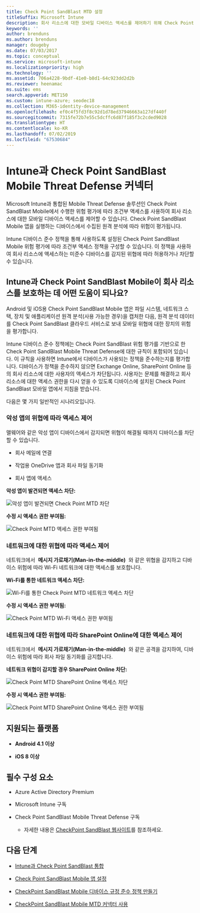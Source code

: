 ```yaml
---
title: Check Point SandBlast MTD 설정
titleSuffix: Microsoft Intune
description: 회사 리소스에 대한 모바일 디바이스 액세스를 제어하기 위해 Check Point SandBlast MTD(Mobile Threat Defense)를 사용하여 Intune을 통합하는 방법을 알아봅니다.
keywords: ''
author: brenduns
ms.author: brenduns
manager: dougeby
ms.date: 07/03/2017
ms.topic: conceptual
ms.service: microsoft-intune
ms.localizationpriority: high
ms.technology: ''
ms.assetid: 706a4228-9bdf-41e0-b8d1-64c923dd2d2b
ms.reviewer: heenamac
ms.suite: ems
search.appverid: MET150
ms.custom: intune-azure; seodec18
ms.collection: M365-identity-device-management
ms.openlocfilehash: ef0c4f5fd3f8c92d1d78ed37946663a127df440f
ms.sourcegitcommit: 7315fe72b7e55c5dcffc6d87f185f3c2cded9028
ms.translationtype: HT
ms.contentlocale: ko-KR
ms.lasthandoff: 07/02/2019
ms.locfileid: "67530684"
---
```

# <a name="check-point-sandblast-mobile-threat-defense-connector-with-intune"></a>Intune과 Check Point SandBlast Mobile Threat Defense 커넥터

Microsoft Intune과 통합된 Mobile Threat Defense 솔루션인 Check Point SandBlast Mobile에서 수행한 위험 평가에 따라 조건부 액세스를 사용하여 회사 리소스에 대한 모바일 디바이스 액세스를 제어할 수 있습니다. Check Point SandBlast Mobile 앱을 실행하는 디바이스에서 수집된 원격 분석에 따라 위험이 평가됩니다.

Intune 디바이스 준수 정책을 통해 사용하도록 설정된 Check Point SandBlast Mobile 위험 평가에 따라 조건부 액세스 정책을 구성할 수 있습니다. 이 정책을 사용하여 회사 리소스에 액세스하는 미준수 디바이스를 감지된 위협에 따라 허용하거나 차단할 수 있습니다.

## <a name="how-do-intune-and-check-point-sandblast-mobile-help-protect-your-company-resources"></a>Intune과 Check Point SandBlast Mobile이 회사 리소스를 보호하는 데 어떤 도움이 되나요?

Android 및 iOS용 Check Point SandBlast Mobile 앱은 파일 시스템, 네트워크 스택, 장치 및 애플리케이션 원격 분석(사용 가능한 경우)을 캡처한 다음, 원격 분석 데이터를 Check Point SandBlast 클라우드 서비스로 보내 모바일 위협에 대한 장치의 위험을 평가합니다.

Intune 디바이스 준수 정책에는 Check Point SandBlast 위험 평가를 기반으로 한 Check Point SandBlast Mobile Threat Defense에 대한 규칙이 포함되어 있습니다. 이 규칙을 사용하면 Intune에서 디바이스가 사용되는 정책을 준수하는지를 평가합니다. 디바이스가 정책을 준수하지 않으면 Exchange Online, SharePoint Online 등의 회사 리소스에 대한 사용자의 액세스가 차단됩니다. 사용자는 문제를 해결하고 회사 리소스에 대한 액세스 권한을 다시 얻을 수 있도록 디바이스에 설치된 Check Point SandBlast 모바일 앱에서 지침을 받습니다.

<!-- ## Sample scenarios 
closing syntax for comment above is missing. Please insert closing syntax at intended location. -->

다음은 몇 가지 일반적인 시나리오입니다.

### <a name="control-access-based-on-threats-from-malicious-apps"></a>악성 앱의 위협에 따라 액세스 제어

맬웨어와 같은 악성 앱이 디바이스에서 감지되면 위협이 해결될 때까지 디바이스를 차단할 수 있습니다.

-   회사 메일에 연결

-   작업용 OneDrive 앱과 회사 파일 동기화

-   회사 앱에 액세스

**악성 앱이 발견되면 액세스 차단:**

![악성 앱이 발견되면 Check Point MTD 차단](./media/checkpoint-MTD-2.PNG)

**수정 시 액세스 권한 부여됨:**

![Check Point MTD 액세스 권한 부여됨](./media/checkpoint-MTD-3.PNG)

### <a name="control-access-based-on-threat-to-network"></a>네트워크에 대한 위협에 따라 액세스 제어

네트워크에서  **메시지 가로채기(Man-in-the-middle)**  와 같은 위협을 감지하고 디바이스 위험에 따라 Wi-Fi 네트워크에 대한 액세스를 보호합니다.

**Wi-Fi를 통한 네트워크 액세스 차단:**

![Wi-Fi를 통한 Check Point MTD 네트워크 액세스 차단](./media/checkpoint-MTD-4.PNG)

**수정 시 액세스 권한 부여됨:**

![Check Point MTD Wi-Fi 액세스 권한 부여됨](./media/checkpoint-MTD-5.PNG)

### <a name="control-access-to-sharepoint-online-based-on-threat-to-network"></a>네트워크에 대한 위협에 따라 SharePoint Online에 대한 액세스 제어

네트워크에서  **메시지 가로채기(Man-in-the-middle)**  와 같은 공격을 감지하여, 디바이스 위험에 따라 회사 파일 동기화를 금지합니다.

**네트워크 위협이 감지할 경우 SharePoint Online 차단:**

![Check Point MTD SharePoint Online 액세스 차단](./media/checkpoint-MTD-6.PNG)

**수정 시 액세스 권한 부여됨:**

![Check Point MTD SharePoint Online 액세스 권한 부여됨](./media/checkpoint-MTD-7.PNG)

## <a name="supported-platforms"></a>지원되는 플랫폼

-   **Android 4.1 이상**

-   **iOS 8 이상**

## <a name="pre-requisites"></a>필수 구성 요소

-   Azure Active Directory Premium

-   Microsoft Intune 구독

-   Check Point SandBlast Mobile Threat Defense 구독
    -   자세한 내용은 [CheckPoint SandBlast 웹사이트](https://www.checkpoint.com/)를 참조하세요.

## <a name="next-steps"></a>다음 단계

- [Intune과 Check Point SandBlast 통합](checkpoint-sandblast-mobile-mtd-connector-integration.md)

- [Check Point SandBlast Mobile 앱 설정](mtd-apps-ios-app-configuration-policy-add-assign.md)

- [CheckPoint SandBlast Mobile 디바이스 규정 준수 정책 만들기](mtd-device-compliance-policy-create.md)

- [CheckPoint SandBlast Mobile MTD 커넥터 사용](mtd-connector-enable.md)

